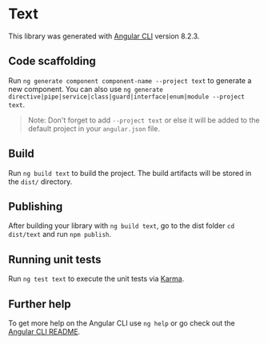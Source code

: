 # Text

This library was generated with [Angular CLI](https://github.com/angular/angular-cli) version 8.2.3.

## Code scaffolding

Run `ng generate component component-name --project text` to generate a new component. You can also use `ng generate directive|pipe|service|class|guard|interface|enum|module --project text`.
> Note: Don't forget to add `--project text` or else it will be added to the default project in your `angular.json` file. 

## Build

Run `ng build text` to build the project. The build artifacts will be stored in the `dist/` directory.

## Publishing

After building your library with `ng build text`, go to the dist folder `cd dist/text` and run `npm publish`.

## Running unit tests

Run `ng test text` to execute the unit tests via [Karma](https://karma-runner.github.io).

## Further help

To get more help on the Angular CLI use `ng help` or go check out the [Angular CLI README](https://github.com/angular/angular-cli/blob/master/README.md).

